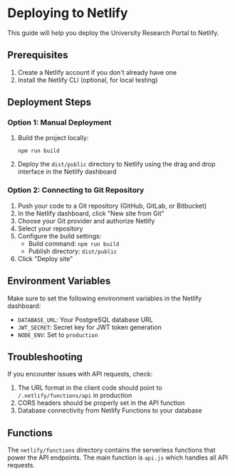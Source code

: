# Deploying to Netlify

This guide will help you deploy the University Research Portal to Netlify.

## Prerequisites

1. Create a Netlify account if you don't already have one
2. Install the Netlify CLI (optional, for local testing)

## Deployment Steps

### Option 1: Manual Deployment

1. Build the project locally:
   ```
   npm run build
   ```

2. Deploy the `dist/public` directory to Netlify using the drag and drop interface in the Netlify dashboard

### Option 2: Connecting to Git Repository

1. Push your code to a Git repository (GitHub, GitLab, or Bitbucket)
2. In the Netlify dashboard, click "New site from Git"
3. Choose your Git provider and authorize Netlify
4. Select your repository
5. Configure the build settings:
   - Build command: `npm run build`
   - Publish directory: `dist/public`
6. Click "Deploy site"

## Environment Variables

Make sure to set the following environment variables in the Netlify dashboard:

- `DATABASE_URL`: Your PostgreSQL database URL
- `JWT_SECRET`: Secret key for JWT token generation
- `NODE_ENV`: Set to `production`

## Troubleshooting

If you encounter issues with API requests, check:

1. The URL format in the client code should point to `/.netlify/functions/api` in production
2. CORS headers should be properly set in the API function
3. Database connectivity from Netlify Functions to your database

## Functions

The `netlify/functions` directory contains the serverless functions that power the API endpoints. The main function is `api.js` which handles all API requests.